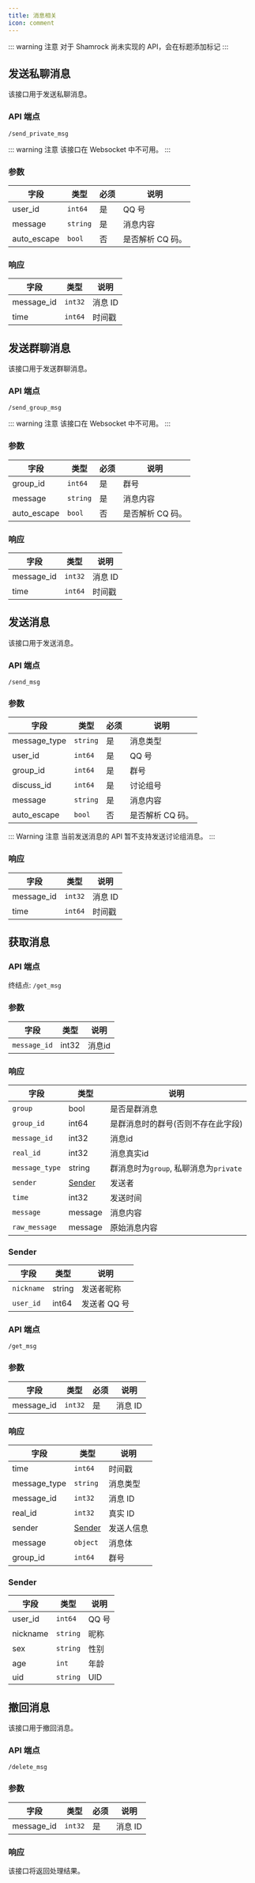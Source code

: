 ```yaml
---
title: 消息相关
icon: comment
---
```


::: warning 注意
对于 Shamrock 尚未实现的 API，会在标题添加标记 <Badge text="未实现" type="danger" vertical="baseline" />
:::

## 发送私聊消息

该接口用于发送私聊消息。

### API 端点

`/send_private_msg`

::: warning 注意
该接口在 Websocket 中不可用。
:::

### 参数

| 字段        | 类型     | 必须 | 说明             |
| ----------- | -------- | ---- | ---------------- |
| user_id     | `int64`  | 是   | QQ 号            |
| message     | `string` | 是   | 消息内容         |
| auto_escape | `bool`   | 否   | 是否解析 CQ 码。 |

### 响应

| 字段       | 类型    | 说明    |
| ---------- | ------- | ------- |
| message_id | `int32` | 消息 ID |
| time       | `int64` | 时间戳  |

## 发送群聊消息

该接口用于发送群聊消息。

### API 端点

`/send_group_msg`

::: warning 注意
该接口在 Websocket 中不可用。
:::

### 参数

| 字段        | 类型     | 必须 | 说明             |
| ----------- | -------- | ---- | ---------------- |
| group_id    | `int64`  | 是   | 群号             |
| message     | `string` | 是   | 消息内容         |
| auto_escape | `bool`   | 否   | 是否解析 CQ 码。 |

### 响应

| 字段       | 类型    | 说明    |
| ---------- | ------- | ------- |
| message_id | `int32` | 消息 ID |
| time       | `int64` | 时间戳  |

## 发送消息

该接口用于发送消息。

### API 端点

`/send_msg`

### 参数

| 字段         | 类型     | 必须 | 说明             |
| ------------ | -------- | ---- | ---------------- |
| message_type | `string` | 是   | 消息类型         |
| user_id      | `int64`  | 是   | QQ 号            |
| group_id     | `int64`  | 是   | 群号             |
| discuss_id   | `int64`  | 是   | 讨论组号         |
| message      | `string` | 是   | 消息内容         |
| auto_escape  | `bool`   | 否   | 是否解析 CQ 码。 |

::: Warning 注意
当前发送消息的 API 暂不支持发送讨论组消息。
:::

### 响应

| 字段       | 类型    | 说明    |
| ---------- | ------- | ------- |
| message_id | `int32` | 消息 ID |
| time       | `int64` | 时间戳  |

## 获取消息

### API 端点

终结点: `/get_msg`

### 参数

| 字段         | 类型  | 说明   |
| ------------ | ----- | ------ |
| `message_id` | int32 | 消息id |

### 响应

| 字段           | 类型    | 说明                                   |
| -------------- | ------- | -------------------------------------- |
| `group`        | bool    | 是否是群消息                           |
| `group_id`     | int64   | 是群消息时的群号(否则不存在此字段)     |
| `message_id`   | int32   | 消息id                                 |
| `real_id`      | int32   | 消息真实id                             |
| `message_type` | string  | 群消息时为`group`, 私聊消息为`private` |
| `sender`       | [Sender](#sender)  | 发送者                     |
| `time`         | int32   | 发送时间                               |
| `message`      | message | 消息内容                               |
| `raw_message`  | message | 原始消息内容                           |

### Sender

| 字段       | 类型   | 说明         |
| ---------- | ------ | ------------ |
| `nickname` | string | 发送者昵称   |
| `user_id`  | int64  | 发送者 QQ 号 |

### API 端点

`/get_msg`

### 参数

| 字段       | 类型    | 必须 | 说明    |
| ---------- | ------- | ---- | ------- |
| message_id | `int32` | 是   | 消息 ID |

### 响应

 <!-- TODO: message -->

| 字段         | 类型              | 说明       |
| ------------ | ----------------- | ---------- |
| time         | `int64`           | 时间戳     |
| message_type | `string`          | 消息类型   |
| message_id   | `int32`           | 消息 ID    |
| real_id      | `int32`           | 真实 ID    |
| sender       | [Sender](#sender) | 发送人信息 |
| message      | `object`          | 消息体     |
| group_id     | `int64`           | 群号       |

### Sender

| 字段     | 类型     | 说明  |
| -------- | -------- | ----- |
| user_id  | `int64`  | QQ 号 |
| nickname | `string` | 昵称  |
| sex      | `string` | 性别  |
| age      | `int`    | 年龄  |
| uid      | `string` | UID   |

## 撤回消息

该接口用于撤回消息。

### API 端点

`/delete_msg`

### 参数

| 字段       | 类型    | 必须 | 说明    |
| ---------- | ------- | ---- | ------- |
| message_id | `int32` | 是   | 消息 ID |

### 响应

该接口将返回处理结果。
